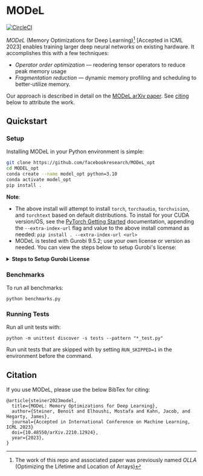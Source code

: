 # MODeL

[![CircleCI](https://img.shields.io/circleci/build/github/facebookresearch/MODel_opt?label=CircleCI)](https://app.circleci.com/pipelines/github/facebookresearch/MODel_opt)

*MODeL* (Memory Optimizations for Deep Learning)[^1] [Accepted in ICML 2023] enables training larger deep neural networks on existing hardware. It accomplishes this with a few techniques:

- *Operator order optimization* — reodering tensor operators to reduce peak memory usage
- *Fragmentation reduction* — dynamic memory profiling and scheduling to better-utilize memory.

Our approach is described in detail on the [MODeL arXiv paper](https://arxiv.org/abs/2210.12924). See [citing](#citation) below to attribute the work.

## Quickstart
### Setup
Installing MODeL in your Python environment is simple:

```bash
git clone https://github.com/facebookresearch/MODeL_opt
cd MODEL_opt
conda create --name model_opt python=3.10
conda activate model_opt
pip install .
```

**Note**:

- The above install will attempt to install `torch`, `torchaudio`, `torchvision`, and `torchtext` based on default distributions. To install for your CUDA version/OS, see the [PyTorch Getting Started](https://pytorch.org/get-started/locally/) documentation, appending the `--extra-index-url` flag and value to the above install command as needed: `pip install . --extra-index-url <url>`
- MODeL is tested with Gurobi 9.5.2; use your own license or version as needed. You can view the steps below to setup Gurobi's license:

<details>
<summary><b>Steps to Setup Gurobi License</b></summary>

1. Make an academic account with Gurobi at: https://pages.gurobi.com/registration
2. Request an acadmic license at: https://www.gurobi.com/downloads/end-user-license-agreement-academic/
3. Install the license by running the `grbgetkey` command at the end of the page. If you save the license to a non-default location (outside your home directory), you will need to export the `GRB_LICENSE_FILE` variable with the path to the licence.
4. In your `~/.bashrc` you can setup the following environment variables:
```
# Gurobi
export OLLA_GUROBI_ISV_NAME=...
export OLLA_GUROBI_ISV_APP_NAME=...
export OLLA_GUROBI_ISV_EXPIRATION=...
export OLLA_GUROBI_ISV_CODE=...
```

</details>

### Benchmarks
To run all benchmarks:

```
python benchmarks.py
```

### Running Tests

Run all unit tests with:

```
python -m unittest discover -s tests --pattern "*_test.py"
```

Run unit tests that are skipped with by setting `RUN_SKIPPED=1` in the environment before the command.

## Citation

If you use MODeL, please use the below BibTex for citing:

```text
@article{steiner2023model,
  title={MODeL: Memory Optimizations for Deep Learning},
  author={Steiner, Benoit and Elhoushi, Mostafa and Kahn, Jacob, and Hegarty, James},
  journal={Accepted in International Conference on Machine Learning, ICML 2023}
  doi={10.48550/arXiv.2210.12924},
  year={2023},
}
```

[^1]: The work of this repo and associated paper was previously named *OLLA* (Optimizing the Lifetime and Location of Arrays)
